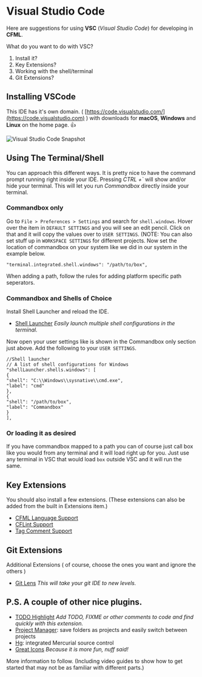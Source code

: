 # Visual Studio Code

Here are suggestions for using **VSC** (_Visual Studio Code_) for developing in **CFML**.

What do you want to do with VSC?

1. Install it?
2. Key Extensions?
3. Working with the shell/terminal
4. Git Extensions?

## Installing VSCode

This IDE has it's own domain. ( [https://code.visualstudio.com/](https://code.visualstudio.com) ) with downloads for **macOS**, **Windows** and **Linux** on the home page. :+1:

![Visual Studio Code Snapshot](https://code.visualstudio.com/home/home-screenshot-win-lg.png)

## Using The Terminal/Shell

You can approach this different ways. It is pretty nice to have the command prompt running right inside your IDE. Pressing _CTRL +\`_ will show and/or hide your terminal. This will let you run _Commandbox_ directly inside your terminal.

### Commandbox only

Go to `File > Preferences > Settings` and search for `shell.windows`. Hover over the item in `DEFAULT SETTINGS` and you will see an edit pencil. Click on that and it will copy the values over to `USER SETTINGS`. (NOTE: You can also set stuff up in `WORKSPACE SETTINGS` for different projects. Now set the location of commandbox on your system like we did in our system in the example below.

`"terminal.integrated.shell.windows": "/path/to/box",`

When adding a path, follow the rules for adding platform specific path seperators.

### Commandbox and Shells of Choice

Install Shell Launcher and reload the IDE.

* [Shell Launcher](https://marketplace.visualstudio.com/items?itemName=Tyriar.shell-launcher) _Easily launch multiple shell configurations in the terminal._

Now open your user settings like is shown in the Commandbox only section just above. Add the following to your `USER SETTINGS`.

`//Shell launcher`  \
`// A list of shell configurations for Windows`  \
`"shellLauncher.shells.windows": [`  \
`{`  \
`"shell": "C:\\Windows\\sysnative\\cmd.exe",`  \
`"label": "cmd"`  \
`},`  \
`{`  \
`"shell": "/path/to/box",`  \
`"label": "Commandbox"`  \
`}`  \
`],`

### Or loading it as desired

If you have commandbox mapped to a path you can of course just call box like you would from any terminal and it will load right up for you. Just use any terminal in VSC that would load `box` outside VSC and it will run the same.

## Key Extensions

You should also install a few extensions. (These extensions can also be added from the built in Extensions item.)

* [CFML Language Support](https://marketplace.visualstudio.com/items?itemName=KamasamaK.vscode-cfml)
* [CFLint Support](https://marketplace.visualstudio.com/items?itemName=KamasamaK.vscode-cflint)
* [Tag Comment Support](https://marketplace.visualstudio.com/items?itemName=trst.cfml-comment-tags)

## Git Extensions

Additional Extensions ( of course, choose the ones you want and ignore the others )

* [Git Lens](https://marketplace.visualstudio.com/items?itemName=eamodio.gitlens) _This will take your git IDE to new levels._

## P.S. A couple of other nice plugins.

* [TODO Highlight](https://marketplace.visualstudio.com/items?itemName=wayou.vscode-todo-highlight) _Add TODO, FIXME or other comments to code and find quickly with this extension._
* [Project Manager](https://marketplace.visualstudio.com/items?itemName=alefragnani.project-manager): save folders as projects and easily switch between projects
* [Hg](https://marketplace.visualstudio.com/items?itemName=mrcrowl.hg): integrated Mercurial source control
* [Great Icons](https://marketplace.visualstudio.com/items?itemName=emmanuelbeziat.vscode-great-icons) _Because it is more fun, nuff said!_

More information to follow. (Including video guides to show how to get started that may not be as familiar with different parts.)
